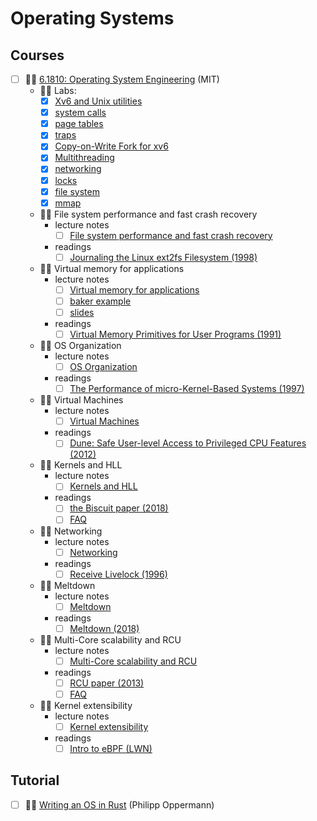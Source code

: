 # Operating Systems

## Courses

- [ ] 🧑‍🏫 [6.1810: Operating System Engineering](https://pdos.csail.mit.edu/6.828/2023/) (MIT)
    - 🧑‍💻 Labs:
        - [x] [Xv6 and Unix utilities](https://pdos.csail.mit.edu/6.828/2023/labs/util.html)
        - [x] [system calls](https://pdos.csail.mit.edu/6.828/2023/labs/syscall.html)
        - [x] [page tables](https://pdos.csail.mit.edu/6.828/2023/labs/pgtbl.html)
        - [x] [traps](https://pdos.csail.mit.edu/6.828/2023/labs/traps.html)
        - [x] [Copy-on-Write Fork for xv6](https://pdos.csail.mit.edu/6.828/2023/labs/cow.html)
        - [x] [Multithreading](https://pdos.csail.mit.edu/6.828/2023/labs/thread.html)
        - [x] [networking](https://pdos.csail.mit.edu/6.828/2023/labs/net.html)
        - [x] [locks](https://pdos.csail.mit.edu/6.828/2023/labs/lock.html)
        - [x] [file system](https://pdos.csail.mit.edu/6.828/2023/labs/fs.html)
        - [x] [mmap](https://pdos.csail.mit.edu/6.828/2023/labs/mmap.html)
    - 🧑‍🏫 File system performance and fast crash recovery
        - lecture notes
            - [ ] [File system performance and fast crash recovery](https://pdos.csail.mit.edu/6.828/2023/lec/l-journal.txt)
        - readings
            - [ ] [Journaling the Linux ext2fs Filesystem (1998)](https://pdos.csail.mit.edu/6.828/2023/readings/journal-ext2fs.html)
    - 🧑‍🏫 Virtual memory for applications
        - lecture notes
            - [ ] [Virtual memory for applications](https://pdos.csail.mit.edu/6.828/2023/lec/l-uservm.txt)
            - [ ] [baker example](https://pdos.csail.mit.edu/6.828/2023/lec/baker.c)
            - [ ] [slides](https://pdos.csail.mit.edu/6.828/2023/lec/l-uservm.pdf)
        - readings
            - [ ] [Virtual Memory Primitives for User Programs (1991)](https://pdos.csail.mit.edu/6.828/2023/readings/appel-li.pdf)
    - 🧑‍🏫 OS Organization
        - lecture notes
            - [ ] [OS Organization](https://pdos.csail.mit.edu/6.828/2023/lec/l-organization.txt)
        - readings
            - [ ] [The Performance of micro-Kernel-Based Systems (1997)](https://pdos.csail.mit.edu/6.828/2023/readings/microkernel.pdf)
    - 🧑‍🏫 Virtual Machines 
        - lecture notes
            - [ ] [Virtual Machines](https://pdos.csail.mit.edu/6.828/2023/lec/l-vmm.txt)
        - readings
            - [ ] [Dune: Safe User-level Access to Privileged CPU Features (2012)](https://pdos.csail.mit.edu/6.828/2023/readings/belay-dune.pdf)
    - 🧑‍🏫 Kernels and HLL
        - lecture notes
            - [ ] [Kernels and HLL](https://pdos.csail.mit.edu/6.828/2023/lec/l-biscuit-slides.pdf)
        - readings
            - [ ] [the Biscuit paper (2018)](https://pdos.csail.mit.edu/6.828/2023/readings/biscuit.pdf)
            - [ ] [FAQ](https://pdos.csail.mit.edu/6.828/2023/lec/faq-biscuit.txt)
    - 🧑‍🏫 Networking
        - lecture notes
            - [ ] [Networking](https://pdos.csail.mit.edu/6.828/2023/lec/l-net.txt)
        - readings
            - [ ] [Receive Livelock (1996)](https://pdos.csail.mit.edu/6.828/2023/readings/mogul96usenix.pdf)
    - 🧑‍🏫 Meltdown
        - lecture notes
            - [ ] [Meltdown](https://pdos.csail.mit.edu/6.828/2023/lec/l-meltdown.txt)
        - readings
            - [ ] [Meltdown (2018)](https://pdos.csail.mit.edu/6.828/2023/readings/meltdown.pdf)
    - 🧑‍🏫 Multi-Core scalability and RCU
        - lecture notes
            - [ ] [Multi-Core scalability and RCU](https://pdos.csail.mit.edu/6.828/2023/lec/l-rcu.txt)
        - readings
            - [ ] [RCU paper (2013)](https://pdos.csail.mit.edu/6.828/2023/readings/rcu-decade-later.pdf)
            - [ ] [FAQ](https://pdos.csail.mit.edu/6.828/2023/lec/rcu-faq.txt)
    - 🧑‍🏫 Kernel extensibility
        - lecture notes
            - [ ] [Kernel extensibility](https://pdos.csail.mit.edu/6.828/2023/lec/l-extensibility.txt)
        - readings
            - [ ] [Intro to eBPF (LWN)](https://lwn.net/Articles/740157/)

## Tutorial

- [ ] 🧑‍💻 [Writing an OS in Rust](https://os.phil-opp.com) (Philipp Oppermann)
